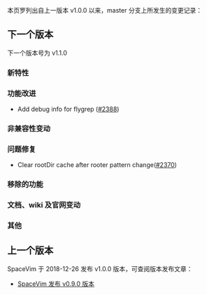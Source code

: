本页罗列出自上一版本 v1.0.0 以来，master 分支上所发生的变更记录：

## 下一个版本

下一个版本号为 v1.1.0

### 新特性

### 功能改进

- Add debug info for flygrep ([#2388](https://github.com/SpaceVim/SpaceVim/pull/2388))

### 非兼容性变动

### 问题修复

- Clear rootDir cache after rooter pattern change([#2370](https://github.com/SpaceVim/SpaceVim/pull/2370))

### 移除的功能

### 文档、wiki 及官网变动


### 其他

## 上一个版本

SpaceVim 于 2018-12-26 发布 v1.0.0 版本，可查阅版本发布文章：

- [SpaceVim 发布 v0.9.0 版本](https://spacevim.org/SpaceVim-release-v1.0.0/)
